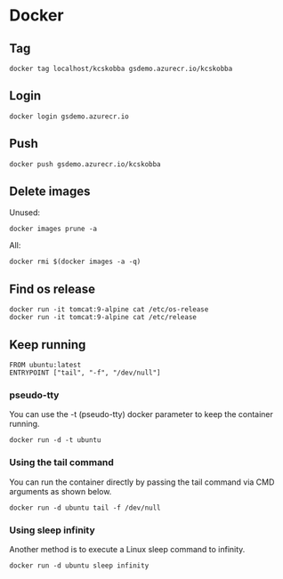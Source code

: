 # Docker

## Tag
```
docker tag localhost/kcskobba gsdemo.azurecr.io/kcskobba
```

## Login
```
docker login gsdemo.azurecr.io
```

## Push
```
docker push gsdemo.azurecr.io/kcskobba
```

## Delete images
Unused:
```
docker images prune -a
```

All:
```
docker rmi $(docker images -a -q)
```

## Find os release
```
docker run -it tomcat:9-alpine cat /etc/os-release
docker run -it tomcat:9-alpine cat /etc/release
```

## Keep running
```
FROM ubuntu:latest
ENTRYPOINT ["tail", "-f", "/dev/null"]
```

### pseudo-tty
You can use the -t (pseudo-tty) docker parameter to keep the container running.
```
docker run -d -t ubuntu
```

### Using the tail command
You can run the container directly by passing the tail command via CMD arguments as shown below.
```
docker run -d ubuntu tail -f /dev/null
```

### Using sleep infinity
Another method is to execute a Linux sleep command to infinity.
```
docker run -d ubuntu sleep infinity
```
